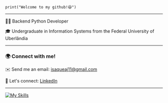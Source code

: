 ```
print("Welcome to my github!😆")
```

---

👨‍💻 Backend Python Developer

🎓 Undergraduate in Information Systems from the Federal University of Uberlândia

---

### 🌍 Connect with me!

✉️ Send me an email: <isaqueaj11@gmail.com>

🔗 Let's connect: [LinkedIn](https://www.linkedin.com/in/isaquearauj)

---

[![My Skills](https://skillicons.dev/icons?i=python,fastapi,flask,django,postman,mysql,postgres,git)](https://skillicons.dev)
